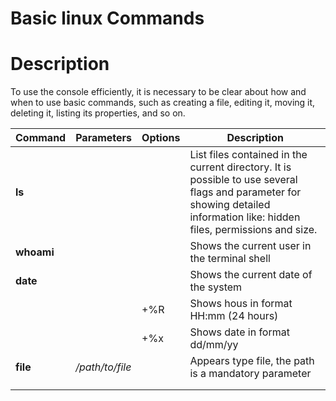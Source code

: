 # Basic linux Commands

# Description
To use the console efficiently, it is necessary to be clear about how and when to use basic commands, such as creating a file, editing it, moving it, deleting it, listing its properties, and so on.


| Command    | Parameters      | Options | Description                                                                                                                                                                 |
| ---------- | --------------- | ------- | --------------------------------------------------------------------------------------------------------------------------------------------------------------------------- |
| **ls**     |                 |         | List files contained in the current directory. It is possible to use several flags and parameter for showing detailed information like: hidden files, permissions and size. |
| **whoami** |                 |         | Shows the current user in the terminal shell                                                                                                                                |
| **date**   |                 |         | Shows the current date of the system                                                                                                                                        |
|            |                 | +%R     | Shows hous in format HH:mm (24 hours)                                                                                                                                       |
|            |                 | +%x     | Shows date in format dd/mm/yy                                                                                                                                               |
| **file**   | */path/to/file* |         | Appears type file, the path is a mandatory parameter                                                                                                                        |
|            |                 |         |                                                                                                                                                                             |
|            |                 |         |                                                                                                                                                                             |

